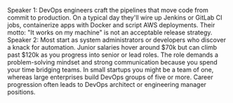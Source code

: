 Speaker 1: DevOps engineers craft the pipelines that move code from commit to production. On a typical day they'll wire up Jenkins or GitLab CI jobs, containerize apps with Docker and script AWS deployments. Their motto: "It works on my machine" is not an acceptable release strategy.
Speaker 2: Most start as system administrators or developers who discover a knack for automation. Junior salaries hover around $70k but can climb past $120k as you progress into senior or lead roles. The role demands a problem-solving mindset and strong communication because you spend your time bridging teams. In small startups you might be a team of one, whereas large enterprises build DevOps groups of five or more. Career progression often leads to DevOps architect or engineering manager positions.
